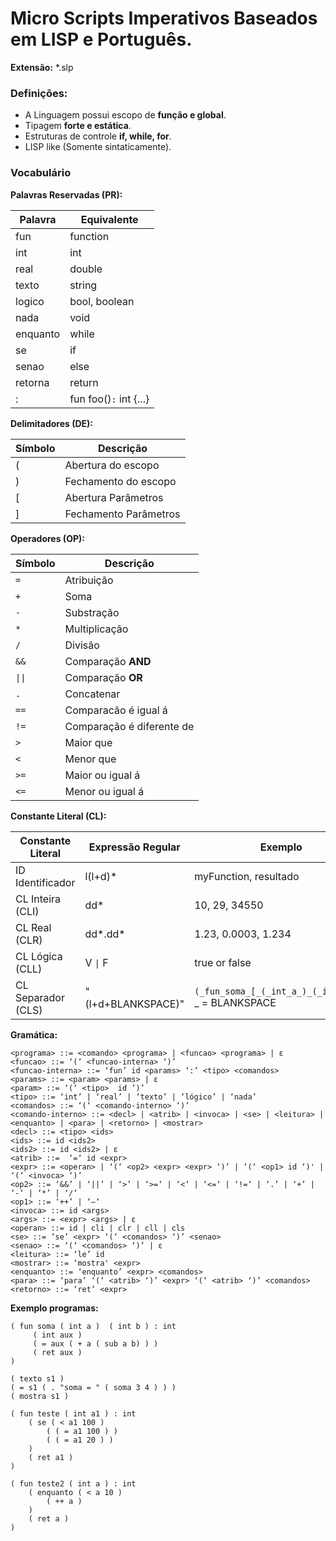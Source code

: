 # Micro Scripts Imperativos Baseados em LISP e Português.

**Extensão:** *.slp

### Definições:

* A Linguagem possui escopo de **função e global**.
* Tipagem **forte e estática**.
* Estruturas de controle **if, while, for**.
* LISP like (Somente sintaticamente).

### Vocabulário

**Palavras Reservadas (PR):**

|Palavra |      Equivalente     |
|--------|----------------------|
|fun     |function              |
|int     |int                   |
|real    |double                |
|texto   |string                |
|logico  |bool, boolean         |
|nada    |void                  |
|enquanto|while                 |
|se      |if                    |
|senao   |else                  |
|retorna |return                |
|:       |fun foo()`:` int {...}|

**Delimitadores (DE):**

|Símbolo|       Descrição     |
|-------|---------------------|
|(      |Abertura do escopo   |
|)      |Fechamento do escopo |
|[      |Abertura Parâmetros  |
|]      |Fechamento Parâmetros|

**Operadores (OP):**

|Símbolo|Descrição|
|-------|---------|
|`=`    |Atribuição|
|`+`    |Soma|
|`-`    |Substração|
|`*`    |Multiplicação|
|`/`    |Divisão|
|`&&`   |Comparação **AND**|
|<code>&#124;&#124;</code>| Comparação **OR**|
|`.`    |Concatenar|
|`==`   |Comparacão é igual á|
|`!=`   |Comparação é diferente de|
|`>`    |Maior que|
|`<`    |Menor que|
|`>=`   |Maior ou igual á|
|`<=`   |Menor ou igual á|

**Constante Literal (CL):**

|Constante Literal | Expressão Regular | Exemplo |
|------------------|-------------------|-----------|
|ID Identificador  | l(l+d)* | myFunction, resultado|
|CL Inteira (CLI)  | dd* | 10, 29, 34550
|CL Real (CLR)     | dd*.dd* | 1.23, 0.0003, 1.234
|CL Lógica (CLL)   | V <code>&#124;</code> F | true or false
|CL Separador (CLS)| \"(l+d+BLANKSPACE)\" | `(_fun_soma_[_(_int_a_)_(_int_b_)_]` _ = BLANKSPACE


**Gramática:**

```
<programa> ::= <comando> <programa> | <funcao> <programa> | ε
<funcao> ::= ‘(‘ <funcao-interna> ‘)’
<funcao-interna> ::= ‘fun’ id <params> ‘:’ <tipo> <comandos>
<params> ::= <param> <params> | ε
<param> ::= ‘(‘ <tipo>  id ’)’
<tipo> ::= ‘int’ | ‘real’ | ‘texto’ | ‘lógico’ | ‘nada’
<comandos> ::= ‘(‘ <comando-interno> ‘)’
<comando-interno> ::= <decl> | <atrib> | <invoca> | <se> | <leitura> | <enquanto> | <para> | <retorno> | <mostrar>
<decl> ::= <tipo> <ids>
<ids> ::= id <ids2>
<ids2> ::= id <ids2> | ε
<atrib> ::=  ‘=‘ id <expr>
<expr> ::= <operan> | ‘(‘ <op2> <expr> <expr> ‘)’ | ‘(‘ <op1> id ‘)' | ‘(‘ <invoca> ‘)’
<op2> ::= ‘&&’ | ‘||’ | ‘>’ | ‘>=‘ | ‘<‘ | ‘<=‘ | ‘!=‘ | ‘.’ | ‘+’ | ‘-‘ | ‘*’ | ‘/‘
<op1> ::= ‘++’ | ‘—‘
<invoca> ::= id <args>
<args> ::= <expr> <args> | ε
<operan> ::= id | cli | clr | cll | cls
<se> ::= ‘se’ <expr> ‘(‘ <comandos> ‘)’ <senao>
<senao> ::= ‘(‘ <comandos> ‘)’ | ε
<leitura> ::= ‘le’ id
<mostrar> ::= ‘mostra' <expr>
<enquanto> ::= ‘enquanto’ <expr> <comandos>
<para> ::= ‘para’ ‘(‘ <atrib> ‘)’ <expr> ‘(‘ <atrib> ‘)’ <comandos>
<retorno> ::= ‘ret’ <expr>
```


**Exemplo programas:**

```
( fun soma ( int a )  ( int b ) : int
     ( int aux )
     ( = aux ( + a ( sub a b) ) )
     ( ret aux )
)

( texto s1 )
( = s1 ( . "soma = " ( soma 3 4 ) ) )
( mostra s1 )

```

```
( fun teste ( int a1 ) : int
    ( se ( < a1 100 )
        ( ( = a1 100 ) )
        ( ( = a1 20 ) )
    )
    ( ret a1 )
)
```

```
( fun teste2 ( int a ) : int
    ( enquanto ( < a 10 )
        ( ++ a )
    )
    ( ret a )
)
```
